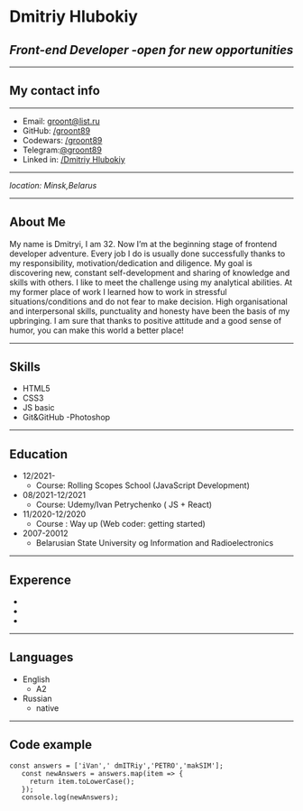 # **Dmitriy Hlubokiy**
## *Front-end Developer -open for new opportunities*
**************************************************
## **My contact info**
*********
- Email: [groont@list.ru]([groont@list.ru)
- GitHub: [/groont89](https://github.com/groont89)
- Codewars: [/groont89](https://www.codewars.com/users/groont89)
- Telegram:[@groont89](https://t.me/groont89)
- Linked in: [/Dmitriy Hlubokiy](https://www.linkedin.com/in/dmitryi-hlubokyi-313a79222/?lipi=urn%3Ali%3Apage%3Ad_flagship3_feed%3BhNobwFKVTEK5m%2BMPB6lxEw%3D%3D)

***************
*location: Minsk,Belarus*
***********************************************
## **About Me**
My name is Dmitryi, I am 32. Now I’m at the beginning stage of frontend developer adventure. Every job I do is usually done successfully thanks to my responsibility, motivation/dedication and diligence. My goal is  discovering new, constant self-development and sharing of knowledge and skills with others. I like to meet the challenge using my analytical abilities. At my former place of work I learned how to work in stressful situations/conditions and do not fear to make decision. High organisational and interpersonal skills, punctuality and honesty have been the basis of my upbringing. I am sure that thanks to positive attitude and a good sense of humor, you can make this world a better place!

******************************
## **Skills** 
- HTML5
- CSS3
- JS basic
- Git&GitHub
-Photoshop
***********************
## **Education**
- 12/2021-  
    - Course: Rolling Scopes School (JavaScript Development)
- 08/2021-12/2021 
    - Course: Udemy/Ivan Petrychenko ( JS + React)
- 11/2020-12/2020 
    - Course : Way up (Web coder: getting started)
- 2007-20012 
    - Belarusian State University og Information and Radioelectronics
*********************
## **Experence** 
-   
-
-
**********************
## **Languages**
- English
     - A2
- Russian 
     - native

******************
## **Code example**
```
const answers = ['iVan',' dmITRiy','PETRO','makSIM'];
   const newAnswers = answers.map(item => {
     return item.toLowerCase();
   });
   console.log(newAnswers);
   ```